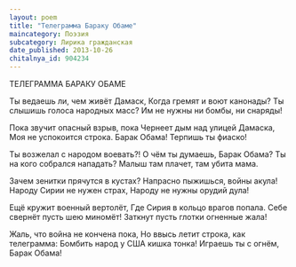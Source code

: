 ```yaml
---
layout: poem
title: "Телеграмма Бараку Обаме"
maincategory: Поэзия
subcategory: Лирика гражданская
date_published: 2013-10-26
chitalnya_id: 904234
---
```




ТЕЛЕГРАММА БАРАКУ ОБАМЕ

Ты ведаешь ли, чем живёт Дамаск,
Когда гремят и воют канонады?
Ты слышишь голоса народных масс?
Им не нужны ни бомбы, ни снаряды!

Пока звучит опасный взрыв, пока
Чернеет дым над улицей Дамаска,
Моя не успокоится строка.
Барак Обама! Терпишь ты фиаско!

Ты возжелал с народом воевать?!
О чём ты думаешь, Барак Обама?
Ты на кого собрался нападать?
Малыш там плачет, там убита мама.

Зачем зенитки прячутся в кустах?
Напрасно пыжишься, войны акула!
Народу Сирии не нужен страх,
Народу не нужны орудий дула!

Ещё кружит военный вертолёт,
Где Сирия в кольцо врагов попала.
Себе свернёт пусть шею миномёт!
Заткнут пусть глотки огненные жала!

Жаль, что война не кончена пока,
Но ввысь летит строка, как телеграмма:
Бомбить народ у США кишка тонка!
Играешь ты с огнём, Барак Обама!








